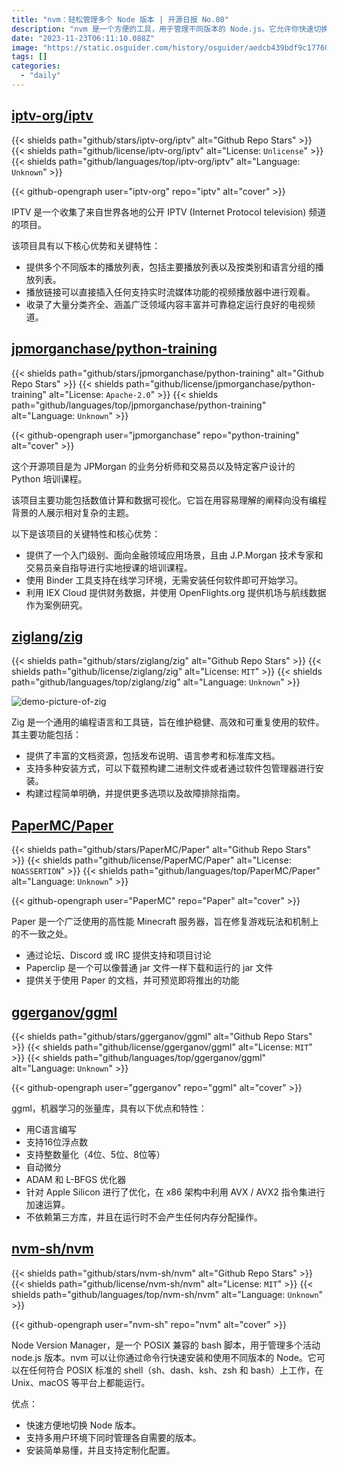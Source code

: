 ```yaml
---
title: "nvm：轻松管理多个 Node 版本 | 开源日报 No.80"
description: "nvm 是一个方便的工具，用于管理不同版本的 Node.js。它允许你快速切换 Node 版本，适用于不同的项目需求。无论你是在 Unix、macOS 还是其他平台，nvm 都能在不同的 shell 上工作。它的安装简单，支持多用户环境，并且可以进行定制化配置。快来试试吧！"
date: "2023-11-23T06:11:10.088Z"
image: "https://static.osguider.com/history/osguider/aedcb439bdf9c17760624e4cac706552.png"
tags: []
categories:
  - "daily"
---
```


## [iptv-org/iptv](https://github.com/iptv-org/iptv)

{{< shields path="github/stars/iptv-org/iptv" alt="Github Repo Stars" >}} {{< shields path="github/license/iptv-org/iptv" alt="License: `Unlicense`" >}} {{< shields path="github/languages/top/iptv-org/iptv" alt="Language: `Unknown`" >}}

{{< github-opengraph user="iptv-org" repo="iptv" alt="cover" >}}

IPTV 是一个收集了来自世界各地的公开 IPTV (Internet Protocol television) 频道的项目。

该项目具有以下核心优势和关键特性：

- 提供多个不同版本的播放列表，包括主要播放列表以及按类别和语言分组的播放列表。
- 播放链接可以直接插入任何支持实时流媒体功能的视频播放器中进行观看。
- 收录了大量分类齐全、涵盖广泛领域内容丰富并可靠稳定运行良好的电视频道。

## [jpmorganchase/python-training](https://github.com/jpmorganchase/python-training)

{{< shields path="github/stars/jpmorganchase/python-training" alt="Github Repo Stars" >}} {{< shields path="github/license/jpmorganchase/python-training" alt="License: `Apache-2.0`" >}} {{< shields path="github/languages/top/jpmorganchase/python-training" alt="Language: `Unknown`" >}}

{{< github-opengraph user="jpmorganchase" repo="python-training" alt="cover" >}}

这个开源项目是为 JPMorgan 的业务分析师和交易员以及特定客户设计的 Python 培训课程。

该项目主要功能包括数值计算和数据可视化。它旨在用容易理解的阐释向没有编程背景的人展示相对复杂的主题。

以下是该项目的关键特性和核心优势：

- 提供了一个入门级别、面向金融领域应用场景，且由 J.P.Morgan 技术专家和交易员亲自指导进行实地授课的培训课程。
- 使用 Binder 工具支持在线学习环境，无需安装任何软件即可开始学习。
- 利用 IEX Cloud 提供财务数据，并使用 OpenFlights.org 提供机场与航线数据作为案例研究。

## [ziglang/zig](https://github.com/ziglang/zig)

{{< shields path="github/stars/ziglang/zig" alt="Github Repo Stars" >}} {{< shields path="github/license/ziglang/zig" alt="License: `MIT`" >}} {{< shields path="github/languages/top/ziglang/zig" alt="Language: `Unknown`" >}}

![demo-picture-of-zig](https://static.osguider.com/history/2023/8c00fe31c6e0b7ed8ee6ffbe148d1906.png)

Zig 是一个通用的编程语言和工具链，旨在维护稳健、高效和可重复使用的软件。其主要功能包括：

- 提供了丰富的文档资源，包括发布说明、语言参考和标准库文档。
- 支持多种安装方式，可以下载预构建二进制文件或者通过软件包管理器进行安装。
- 构建过程简单明确，并提供更多选项以及故障排除指南。

## [PaperMC/Paper](https://github.com/PaperMC/Paper)

{{< shields path="github/stars/PaperMC/Paper" alt="Github Repo Stars" >}} {{< shields path="github/license/PaperMC/Paper" alt="License: `NOASSERTION`" >}} {{< shields path="github/languages/top/PaperMC/Paper" alt="Language: `Unknown`" >}}

{{< github-opengraph user="PaperMC" repo="Paper" alt="cover" >}}

Paper 是一个广泛使用的高性能 Minecraft 服务器，旨在修复游戏玩法和机制上的不一致之处。

- 通过论坛、Discord 或 IRC 提供支持和项目讨论
- Paperclip 是一个可以像普通 jar 文件一样下载和运行的 jar 文件
- 提供关于使用 Paper 的文档，并可预览即将推出的功能

## [ggerganov/ggml](https://github.com/ggerganov/ggml)

{{< shields path="github/stars/ggerganov/ggml" alt="Github Repo Stars" >}} {{< shields path="github/license/ggerganov/ggml" alt="License: `MIT`" >}} {{< shields path="github/languages/top/ggerganov/ggml" alt="Language: `Unknown`" >}}

{{< github-opengraph user="ggerganov" repo="ggml" alt="cover" >}}

ggml，机器学习的张量库，具有以下优点和特性：

- 用C语言编写
- 支持16位浮点数
- 支持整数量化（4位、5位、8位等）
- 自动微分
- ADAM 和 L-BFGS 优化器
- 针对 Apple Silicon 进行了优化，在 x86 架构中利用 AVX / AVX2 指令集进行加速运算。
- 不依赖第三方库，并且在运行时不会产生任何内存分配操作。

## [nvm-sh/nvm](https://github.com/nvm-sh/nvm)

{{< shields path="github/stars/nvm-sh/nvm" alt="Github Repo Stars" >}} {{< shields path="github/license/nvm-sh/nvm" alt="License: `MIT`" >}} {{< shields path="github/languages/top/nvm-sh/nvm" alt="Language: `Unknown`" >}}

{{< github-opengraph user="nvm-sh" repo="nvm" alt="cover" >}}

Node Version Manager，是一个 POSIX 兼容的 bash 脚本，用于管理多个活动 node.js 版本。nvm 可以让你通过命令行快速安装和使用不同版本的 Node。它可以在任何符合 POSIX 标准的 shell（sh、dash、ksh、zsh 和 bash）上工作，在 Unix、macOS 等平台上都能运行。

优点：

- 快速方便地切换 Node 版本。
- 支持多用户环境下同时管理各自需要的版本。
- 安装简单易懂，并且支持定制化配置。
